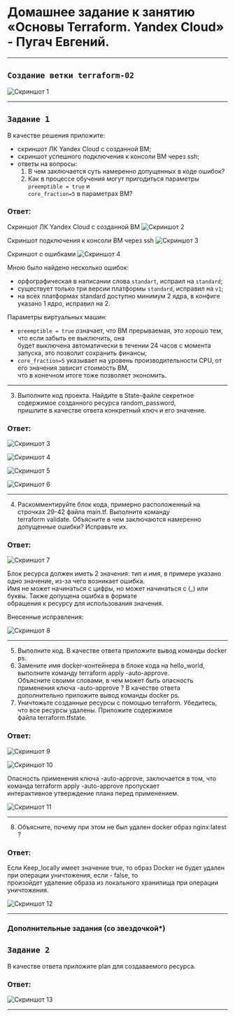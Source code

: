 # Домашнее задание к занятию «Основы Terraform. Yandex Cloud» - Пугач Евгений.


---

## `Создание ветки terraform-02`

![Скриншот 1](https://github.com/PugachEV72/ter-hw-01/blob/terraform-02/img/2023-09-10_13-07-20.png)

---

## `Задание 1`

В качестве решения приложите:

- скриншот ЛК Yandex Cloud с созданной ВМ;
- скриншот успешного подключения к консоли ВМ через ssh;
- ответы на вопросы:
  1. В чем заключается суть намеренно допущенных в коде ошибок? 
  2. Как в процессе обучения могут пригодиться параметры `preemptible = true` и  
 `core_fraction=5` в параметрах ВМ?

### Ответ:

Скриншот ЛК Yandex Cloud с созданной ВМ
![Скриншот 2](https://github.com/PugachEV72/ter-hw-01/blob/terraform-02/img/2023-09-05_17-05-41.png)

Скриншот подключения к консоли ВМ через ssh
![Скриншот 3](https://github.com/PugachEV72/ter-hw-01/blob/terraform-02/img/2023-09-05_17-20-52.png)

Скриншот с ошибками
![Скриншот 4](https://github.com/PugachEV72/ter-hw-01/blob/terraform-02/img/2023-09-10_14-31-07.png)

Мною было найдено несколько ошибок:
- орфографическая в написании слова `standart`, испраил на `standard`;
- существует только три версии платформы `standard`, исправил на `v1`;
- на всех платформах standard доступно минимум 2 ядра, в конфиге указано 1 ядро, исправил на 2.

Параметры виртуальных машин:
- `preemptible = true` означает, что ВМ прерываемая, это хорошо тем, что если забыть ее выключить, она  
 будет выключена автоматически в течении 24 часов с момента запуска, это позволит сохранить финансы;
- `core_fraction=5` указывает на уровень производительности CPU, от его значения зависит стоимость ВМ,  
 что в конечном итоге тоже позволяет экономить. 

---

3. Выполните код проекта. Найдите в State-файле секретное содержимое созданного ресурса random_password,  
   пришлите в качестве ответа конкретный ключ и его значение.

### Ответ:

![Скриншот 3](https://github.com/PugachEV72/Images/blob/master/2023-07-22_00-09-45.png)

![Скриншот 4](https://github.com/PugachEV72/Images/blob/master/2023-07-22_00-17-20.png)

![Скриншот 5](https://github.com/PugachEV72/Images/blob/master/2023-07-22_00-17-58.png)

![Скриншот 6](https://github.com/PugachEV72/Images/blob/master/2023-07-22_00-21-36.png)

---

4. Раскомментируйте блок кода, примерно расположенный на строчках 29-42 файла main.tf. Выполните команду  
   terraform validate. Объясните в чем заключаются намеренно допущенные ошибки? Исправьте их.

### Ответ:

![Скриншот 7](https://github.com/PugachEV72/Images/blob/master/2023-07-22_00-29-21.png)

Блок ресурса должен иметь 2 значения: тип и имя, в примере указано одно значение, из-за чего возникает ошибка.  
Имя не может начинаться с цифры, но может начинаться с (_) или буквы. Также допущена ошибка в формате  
обращения к ресурсу для использования значения.  

Внесенные исправления:

![Скриншот 8](https://github.com/PugachEV72/Images/blob/master/2023-07-22_00-46-27.png)

---

5. Выполните код. В качестве ответа приложите вывод команды docker ps.
6. Замените имя docker-контейнера в блоке кода на hello_world, выполните команду terraform apply -auto-approve.  
   Объясните своими словами, в чем может быть опасность применения ключа -auto-approve ? В качестве ответа  
   дополнительно приложите вывод команды docker ps.
7. Уничтожьте созданные ресурсы с помощью terraform. Убедитесь, что все ресурсы удалены. Приложите содержимое  
   файла terraform.tfstate.

### Ответ:

![Скриншот 9](https://github.com/PugachEV72/Images/blob/master/2023-07-22_00-50-40.png)

![Скриншот 10](https://github.com/PugachEV72/Images/blob/master/2023-07-22_00-56-37.png)

Опасность применения ключа -auto-approve, заключается в том, что команда terraform apply -auto-approve пропускает  
интерактивное утверждение плана перед применением.

![Скриншот 11](https://github.com/PugachEV72/Images/blob/master/2023-07-22_01-01-39.png)

---

8. Объясните, почему при этом не был удален docker образ nginx:latest ?

### Ответ:

Если Keep_locally имеет значение true, то образ Docker не будет удален при операции уничтожения, если - false, то  
произойдет удаление образа из локального хранилища при операции уничтожения.

![Скриншот 12](https://github.com/PugachEV72/Images/blob/master/2023-07-22_21-12-29.png)

---

### Дополнительные задания (со звездочкой*)


## `Задание 2`

В качестве ответа приложите plan для создаваемого ресурса.

### Ответ:

![Скриншот 13](https://github.com/PugachEV72/Images/blob/master/2023-07-22_16-26-06.png)

---

